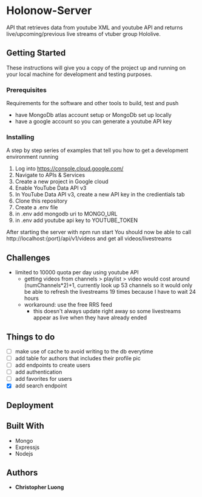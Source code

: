 # Holonow-Server

API that retrieves data from youtube XML and youtube API and returns live/upcoming/previous live streams of vtuber group Hololive.

## Getting Started

These instructions will give you a copy of the project up and running on
your local machine for development and testing purposes. 

### Prerequisites

Requirements for the software and other tools to build, test and push 
- have MongoDb atlas account setup or MongoDb set up locally 
- have a google account so you can generate a youtube API key

### Installing

A step by step series of examples that tell you how to get a development
environment running

1. Log into https://console.cloud.google.com/ 
2. Navigate to APIs & Services
3. Create a new project in Google cloud
4. Enable YouTube Data API v3
5. In YouTube Data API v3, create a new API key in the credientials tab
6. Clone this repository
7. Create a .env file
8. in .env add mongodb uri to MONGO_URL
9. in .env add youtube api key to YOUTUBE_TOKEN

After starting the server with npm run start
You should now be able to call http://localhost:{port}/api/v1/videos and get all videos/livestreams

## Challenges
- limited to 10000 quota per day using youtube API
  - getting videos from channels > playlist > video would cost around (numChannels*2)+1, currently look up 53 channels so it would only be able to refresh the livestreams 19 times because I have to wait 24 hours
  - workaround: use the free RRS feed
    - this doesn't always update right away so some livestreams appear as live when they have already ended 

## Things to do
- [ ] make use of cache to avoid writing to the db everytime
- [ ] add table for authors that includes their profile pic
- [ ] add endpoints to create users
- [ ] add authentication
- [ ] add favorites for users
- [x] add search endpoint

## Deployment



## Built With
  - Mongo
  - Expressjs
  - Nodejs

## Authors
  - **Christopher Luong** 
